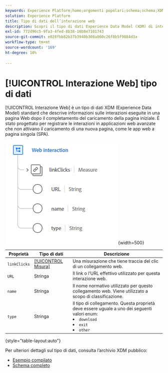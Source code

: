 ```yaml
---
keywords: Experience Platform;home;argomenti popolari;schema;schema;XDM;campi;schemi;interazione web;tipo dati;tipo dati;tipo dati;
solution: Experience Platform
title: Tipo di dati dell’interazione web
description: Scopri il tipo di dati Experience Data Model (XDM) di interazione web.
exl-id: 772d96c5-9fa3-4fed-8b38-16b8e7101743
source-git-commit: e028fbb82b37b3940b308a860c26f8b5f9884d3a
workflow-type: tm+mt
source-wordcount: '169'
ht-degree: 10%

---
```


# [!UICONTROL Interazione Web] tipo di dati

[!UICONTROL Interazione Web] è un tipo di dati XDM (Experience Data Model) standard che descrive informazioni sulle interazioni eseguite in una pagina Web dopo il completamento del caricamento della pagina iniziale. È stato progettato per registrare le interazioni in applicazioni web avanzate che non attivano il caricamento di una nuova pagina, come le app web a pagina singola (SPA).

![immagine interazione Web](../images/data-types/web-interaction.PNG){width=500}

| Proprietà | Tipo di dati | Descrizione |
| --- | --- | --- |
| `linkClicks` | [[!UICONTROL Misura]](./measure.md) | Una misurazione che tiene traccia del clic di un collegamento web. |
| `URL` | Stringa | Il link o l’URL effettivo utilizzato per questa interazione web. |
| `name` | Stringa | Il nome normativo utilizzato per questo collegamento web. Viene utilizzato a scopo di classificazione. |
| `type` | Stringa | Il tipo di collegamento. Questa proprietà deve essere uguale a uno dei seguenti valori enum: <li> `download` </li> <li> `exit` </li> <li> `other` </li> |

{style="table-layout:auto"}

Per ulteriori dettagli sul tipo di dati, consulta l’archivio XDM pubblico:

* [Esempio compilato](https://github.com/adobe/xdm/blob/master/components/datatypes/deprecated/webinteraction.example.1.json)
* [Schema completo](https://github.com/adobe/xdm/blob/master/components/datatypes/deprecated/webinteraction.schema.json)
